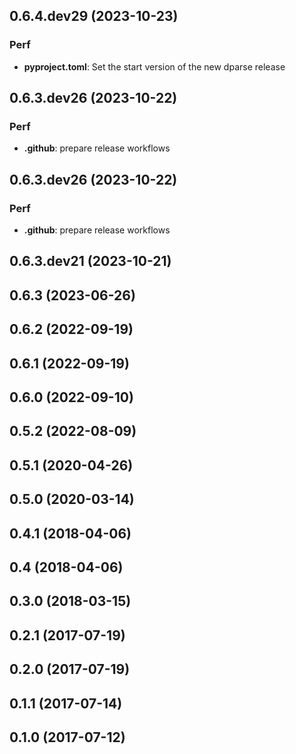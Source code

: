 ## 0.6.4.dev29 (2023-10-23)

### Perf

- **pyproject.toml**: Set the start version of the new dparse release

## 0.6.3.dev26 (2023-10-22)

### Perf

- **.github**: prepare release workflows

## 0.6.3.dev26 (2023-10-22)

### Perf

- **.github**: prepare release workflows

## 0.6.3.dev21 (2023-10-21)

## 0.6.3 (2023-06-26)

## 0.6.2 (2022-09-19)

## 0.6.1 (2022-09-19)

## 0.6.0 (2022-09-10)

## 0.5.2 (2022-08-09)

## 0.5.1 (2020-04-26)

## 0.5.0 (2020-03-14)

## 0.4.1 (2018-04-06)

## 0.4 (2018-04-06)

## 0.3.0 (2018-03-15)

## 0.2.1 (2017-07-19)

## 0.2.0 (2017-07-19)

## 0.1.1 (2017-07-14)

## 0.1.0 (2017-07-12)
